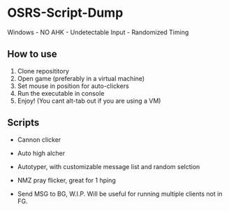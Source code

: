 # OSRS-Script-Dump
Windows - NO AHK - Undetectable Input - Randomized Timing 
## How to use
1. Clone reposititory
2. Open game (preferably in a virtual machine)
3. Set mouse in position for auto-clickers
4. Run the executable in console
5. Enjoy! (You cant alt-tab out if you are using a VM)
## Scripts
- Cannon clicker

- Auto high alcher

- Autotyper, with customizable message list and random selction

- NMZ pray flicker, great for 1 hping

- Send MSG to BG, W.I.P. Will be useful for running multiple clients not in FG.
